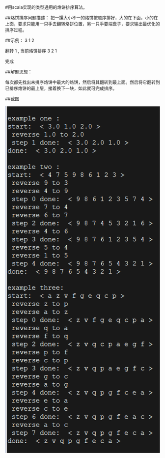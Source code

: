 #用scala实现的类型通用的烙饼排序算法。

##烙饼排序问题描述：
把一摞大小不一的烙饼按顺序排好，大的在下面，小的在上面，要求只能用一只手去翻转烙饼位置，另一只手要端盘子，要求输出最优化的排序过程。

##示例：
3 1 2

翻转 1 , 当前烙饼排序 3 2 1

完成

##解题思想：

每次都先找出未排序烙饼中最大的烙饼，然后将其翻转到最上面。然后将它翻转到已排序烙饼的最上层，接着换下一块，如此就可完成排序。

##截图

<img src="./29161759_GCMH.png" width="650"/>
